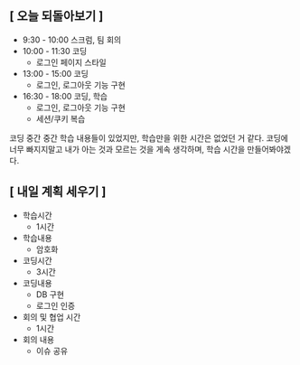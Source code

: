 ## [ 오늘 되돌아보기 ]

- 9:30 - 10:00 스크럼, 팀 회의
- 10:00 - 11:30 코딩
  - 로그인 페이지 스타일
- 13:00 - 15:00 코딩
  - 로그인, 로그아웃 기능 구현
- 16:30 - 18:00 코딩, 학습
  - 로그인, 로그아웃 기능 구현
  - 세션/쿠키 복습

코딩 중간 중간 학습 내용들이 있었지만, 학습만을 위한 시간은 없었던 거 같다.
코딩에 너무 빠지지말고 내가 아는 것과 모르는 것을 게속 생각하며, 학습 시간을 만들어봐야겠다.

## [ 내일 계획 세우기 ]
- 학습시간
    - 1시간
- 학습내용
    - 암호화 
- 코딩시간
    - 3시간
- 코딩내용
    - DB 구현
    - 로그인 인증
- 회의 및 협업 시간
    - 1시간
- 회의 내용
    - 이슈 공유  